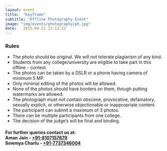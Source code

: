 ```yaml
---
layout: event
title:  "Keyframe"
subtitle: "Offline Photography Event"
image: "img/events/photography/ph.jpg"
date:   2015-04-21 12:12:12
---
```


### Rules
- The photo should be original. We will not tolerate plagiarism of any kind.
- Students from any college/university are eligible to take part in this offline - contest.
- The photos can be taken by a DSLR or a phone having camera of minimum 5 MP. 
- Only minimal editing of the photos will be allowed.
- None of the photos should have borders on them, though putting watermarks are allowed.
- The photograph must not contain obscene, provocative, defamatory, sexually explicit, or otherwise objectionable or inappropriate content.
- The participant can submit a maximum of 3 photos.
- There can be multiple participants from one college.
- The decision of the judge’s will be final and binding.

<h4>For further queries contact us at:
<br>Aman Jain - <a class="hot-link" href="tel:+918107157679">+91-8107157679</a>
<br>Sowmya Charlu - <a class="hot-link" href="tel:+917737346004">+91-7737346004</a></h4>